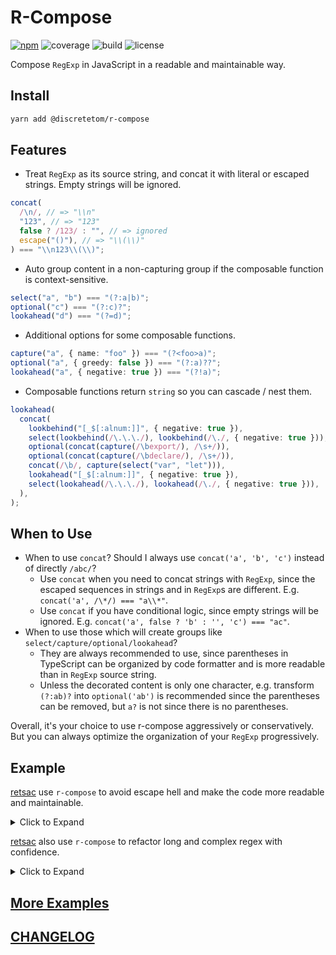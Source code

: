 # R-Compose

[![npm](https://img.shields.io/npm/v/@discretetom/r-compose?style=flat-square)](https://www.npmjs.com/package/@discretetom/r-compose)
![coverage](https://img.shields.io/codecov/c/github/DiscreteTom/r-compose?style=flat-square)
![build](https://img.shields.io/github/actions/workflow/status/DiscreteTom/r-compose/publish.yml?style=flat-square)
![license](https://img.shields.io/github/license/DiscreteTom/r-compose?style=flat-square)

Compose `RegExp` in JavaScript in a readable and maintainable way.

## Install

```bash
yarn add @discretetom/r-compose
```

## Features

- Treat `RegExp` as its source string, and concat it with literal or escaped strings. Empty strings will be ignored.

```ts
concat(
  /\n/, // => "\\n"
  "123", // => "123"
  false ? /123/ : "", // => ignored
  escape("()"), // => "\\(\\)"
) === "\\n123\\(\\)";
```

- Auto group content in a non-capturing group if the composable function is context-sensitive.

```ts
select("a", "b") === "(?:a|b)";
optional("c") === "(?:c)?";
lookahead("d") === "(?=d)";
```

- Additional options for some composable functions.

```ts
capture("a", { name: "foo" }) === "(?<foo>a)";
optional("a", { greedy: false }) === "(?:a)??";
lookahead("a", { negative: true }) === "(?!a)";
```

- Composable functions return `string` so you can cascade / nest them.

```ts
lookahead(
  concat(
    lookbehind("[_$[:alnum:]]", { negative: true }),
    select(lookbehind(/\.\.\./), lookbehind(/\./, { negative: true })),
    optional(concat(capture(/\bexport/), /\s+/)),
    optional(concat(capture(/\bdeclare/), /\s+/)),
    concat(/\b/, capture(select("var", "let"))),
    lookahead("[_$[:alnum:]]", { negative: true }),
    select(lookahead(/\.\.\./), lookahead(/\./, { negative: true })),
  ),
);
```

## When to Use

- When to use `concat`? Should I always use `concat('a', 'b', 'c')` instead of directly `/abc/`?
  - Use `concat` when you need to concat strings with `RegExp`, since the escaped sequences in strings and in `RegExp`s are different. E.g. `concat('a', /\*/) === "a\\*"`.
  - Use `concat` if you have conditional logic, since empty strings will be ignored. E.g. `concat('a', false ? 'b' : '', 'c') === "ac"`.
- When to use those which will create groups like `select/capture/optional/lookahead`?
  - They are always recommended to use, since parentheses in TypeScript can be organized by code formatter and is more readable than in `RegExp` source string.
  - Unless the decorated content is only one character, e.g. transform `(?:ab)?` into `optional('ab')` is recommended since the parentheses can be removed, but `a?` is not since there is no parentheses.

Overall, it's your choice to use r-compose aggressively or conservatively. But you can always optimize the organization of your `RegExp` progressively.

## Example

[retsac](https://github.com/DiscreteTom/retsac) use `r-compose` to avoid escape hell and make the code more readable and maintainable.

<details>
<summary>Click to Expand</summary>

<table>
<tr><td> Before: string interpolation </td><td> After: r-compose </td></tr>
<tr>
<td>

```ts
new RegExp(
  // open quote
  `(?:${esc4regex(open)})` +
    // content, non-greedy
    `(?:${
      escape
        ? `(?:${lineContinuation ? "\\\\\\n|" : ""}\\\\.|[^\\\\${
            multiline ? "" : "\\n"
          }])` // exclude `\n` if not multiline
        : `(?:${lineContinuation ? "\\\\\\n|" : ""}.${
            multiline
              ? // if multiline, accept `\n`
                "|\\n"
              : ""
          })`
    }*?)` + // '*?' means non-greedy(lazy)
    // close quote
    `(?:${
      acceptUnclosed
        ? // if accept unclosed, accept '$'(EOF)
          // or '\n'(if not multiline)
          `(?:${esc4regex(close)})|$${multiline ? "" : "|(?=\\n)"}`
        : esc4regex(close)
    })`,
);
```

</td>
<td>

```ts
compose(({ concat, any, select, lookahead, escape, not }) =>
  concat(
    // match open quote
    escape(open),
    // match content
    any(
      escaped
        ? select(
            lineContinuation ? /\\\n/ : "", // line continuation is treated as part of the content
            /\\./, // any escaped character is treated as part of the content
            not(
              // any character except the following is treated as part of the content
              concat(
                /\\/, // standalone backslash shouldn't be treated as part of the content
                multiline ? "" : /\n/, // if not multiline, `\n` shouldn't be treated as part of the content
              ),
            ),
          )
        : select(
            lineContinuation ? /\\\n/ : "", // line continuation is treated as part of the content
            /./, // any non-newline character is treated as part of the content
            multiline ? /\n/ : "", // if multiline, `\n` should be treated as part of the content
          ),
      // since we use `/./` in the content, we need to make sure it doesn't match the close quote
      { greedy: false },
    ),
    // match close quote
    acceptUnclosed
      ? select(
          escape(close),
          "$", // unclosed string is acceptable, so EOF is acceptable
          multiline
            ? "" // if multiline is enabled, we don't treat `\n` as the close quote
            : lookahead(/\n/), // use lookahead so we don't include the `\n` in the result
        )
      : escape(close), // unclosed string is not accepted, so we only accept the close quote
  ),
);
```

</td>
</tr>
</table>

> Source: https://github.com/DiscreteTom/retsac/commit/86b7ddf4a8c008086171b8d471dd05214327bfb3?diff=split

</details>

[retsac](https://github.com/DiscreteTom/retsac) also use `r-compose` to refactor long and complex regex with confidence.

<details>
<summary>Click to Expand</summary>

### Before

```ts
enableSeparator
  ? new RegExp(
      `(?:0x[\\da-f]+|0o[0-7]+|\\d+(?:${separator}\\d+)*(?:\\.\\d+(?:${separator}\\d+)*)?(?:[eE][-+]?\\d+(?:${separator}\\d+)*)?)${
        boundary ? "\\b(?!\\.)" : "" // '.' is not allowed as the boundary
      }`,
      "i",
    )
  : new RegExp(
      `(?:0x[\\da-f]+|0o[0-7]+|\\d+(?:\\.\\d+)?(?:[eE][-+]?\\d+)?)${
        boundary ? "\\b(?!\\.)" : "" // '.' is not allowed as the boundary
      }`,
      "i",
    );
```

### After

```ts
compose(
  ({ concat, select, any, optional, lookahead }) => {
    const separatorPart = enableSeparator ? any(concat(separator, /\d+/)) : "";
    return concat(
      select(
        /0x[\da-f]+/, // hexadecimal
        /0o[0-7]+/, // octal
        // below is decimal with separator
        concat(
          /\d+/, // integer part
          separatorPart, // separator and additional integer part
          optional(concat(/\.\d+/, separatorPart)), // decimal part
          optional(concat(/[eE][-+]?\d+/, separatorPart)), // exponent part
        ),
      ),
      boundary
        ? concat(
            /\b/,
            // '.' match /\b/ but is not allowed as the boundary
            lookahead(/\./, { negative: true }),
          )
        : "",
    );
  },
  "i", // case insensitive
);
```

> Source: https://github.com/DiscreteTom/retsac/commit/430a2175eb4c6d564ebdacf5b01a91ea42885ef2?diff=split

</details>

## [More Examples](https://github.com/DiscreteTom/r-compose/tree/main/examples)

## [CHANGELOG](https://github.com/DiscreteTom/r-compose/blob/main/CHANGELOG.md)
